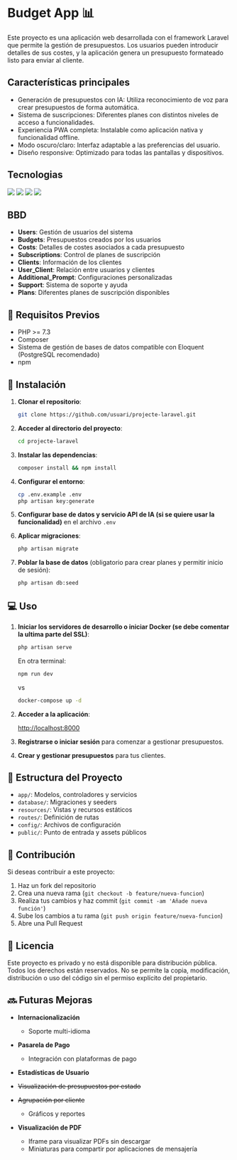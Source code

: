 # Budget App 📊

Este proyecto es una aplicación web desarrollada con el framework Laravel que permite la gestión de presupuestos. Los usuarios pueden introducir detalles de sus costes, y la aplicación genera un presupuesto formateado listo para enviar al cliente.

## Características principales

-   Generación de presupuestos con IA: Utiliza reconocimiento de voz para crear presupuestos de forma automática.
-   Sistema de suscripciones: Diferentes planes con distintos niveles de acceso a funcionalidades.
-   Experiencia PWA completa: Instalable como aplicación nativa y funcionalidad offline.
-   Modo oscuro/claro: Interfaz adaptable a las preferencias del usuario.
-   Diseño responsive: Optimizado para todas las pantallas y dispositivos.

## Tecnologias

![](https://img.shields.io/badge/-FF2D20?style=for-the-badge&logo=laravel&logoColor=white)
![](https://img.shields.io/badge/-316192?style=for-the-badge&logo=postgresql&logoColor=white)
![](https://img.shields.io/badge/-35495E?style=for-the-badge&logo=vuedotjs&logoColor=4FC08D)
![](https://img.shields.io/badge/-38B2AC?style=for-the-badge&logo=tailwind-css&logoColor=white)

## BBD

-   **Users**: Gestión de usuarios del sistema
-   **Budgets**: Presupuestos creados por los usuarios
-   **Costs**: Detalles de costes asociados a cada presupuesto
-   **Subscriptions**: Control de planes de suscripción
-   **Clients**: Información de los clientes
-   **User_Client**: Relación entre usuarios y clientes
-   **Additional_Prompt**: Configuraciones personalizadas
-   **Support**: Sistema de soporte y ayuda
-   **Plans**: Diferentes planes de suscripción disponibles

## 📝 Requisitos Previos

-   PHP >= 7.3
-   Composer
-   Sistema de gestión de bases de datos compatible con Eloquent (PostgreSQL recomendado)
-   npm

## 🚀 Instalación

1. **Clonar el repositorio**:

    ```bash
    git clone https://github.com/usuari/projecte-laravel.git
    ```

2. **Acceder al directorio del proyecto**:

    ```bash
    cd projecte-laravel
    ```

3. **Instalar las dependencias**:

    ```bash
    composer install && npm install
    ```

4. **Configurar el entorno**:

    ```bash
    cp .env.example .env
    php artisan key:generate
    ```

5. **Configurar base de datos y servicio API de IA (si se quiere usar la funcionalidad)** en el archivo `.env`

6. **Aplicar migraciones**:

    ```bash
    php artisan migrate
    ```

7. **Poblar la base de datos** (obligatorio para crear planes y permitir inicio de sesión):

    ```bash
    php artisan db:seed
    ```

## 💻 Uso

1. **Iniciar los servidores de desarrollo o iniciar Docker (se debe comentar la ultima parte del SSL)**:

    ```bash
    php artisan serve
    ```

    En otra terminal:

    ```bash
    npm run dev
    ```

    vs

    ```bash
    docker-compose up -d
    ```

2. **Acceder a la aplicación**:

    [http://localhost:8000](http://localhost:8000)

3. **Registrarse o iniciar sesión** para comenzar a gestionar presupuestos.

4. **Crear y gestionar presupuestos** para tus clientes.

## 📁 Estructura del Proyecto

-   `app/`: Modelos, controladores y servicios
-   `database/`: Migraciones y seeders
-   `resources/`: Vistas y recursos estáticos
-   `routes/`: Definición de rutas
-   `config/`: Archivos de configuración
-   `public/`: Punto de entrada y assets públicos

## 🤝 Contribución

Si deseas contribuir a este proyecto:

1. Haz un fork del repositorio
2. Crea una nueva rama (`git checkout -b feature/nueva-funcion`)
3. Realiza tus cambios y haz commit (`git commit -am 'Añade nueva función'`)
4. Sube los cambios a tu rama (`git push origin feature/nueva-funcion`)
5. Abre una Pull Request

## 📝 Licencia

Este proyecto es privado y no está disponible para distribución pública. Todos los derechos están reservados. No se permite la copia, modificación, distribución o uso del código sin el permiso explícito del propietario.

## 🔜 Futuras Mejoras

-   **Internacionalización**

    -   Soporte multi-idioma

-   **Pasarela de Pago**

    -   Integración con plataformas de pago

-   **Estadísticas de Usuario**
-   ~~Visualización de presupuestos por estado~~
-   ~~Agrupación por cliente~~

    -   Gráficos y reportes

-   **Visualización de PDF**
    -   Iframe para visualizar PDFs sin descargar
    -   Miniaturas para compartir por aplicaciones de mensajería
